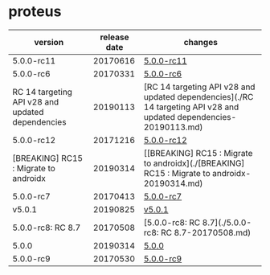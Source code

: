 # proteus	


|version|release date|changes|
|---|---|---|
|5.0.0-rc11|20170616|[5.0.0-rc11](./5.0.0-rc11-20170616.md)|
|5.0.0-rc6|20170331|[5.0.0-rc6](./5.0.0-rc6-20170331.md)|
|RC 14 targeting API v28 and updated dependencies|20190113|[RC 14 targeting API v28 and updated dependencies](./RC 14 targeting API v28 and updated dependencies-20190113.md)|
|5.0.0-rc12|20171216|[5.0.0-rc12](./5.0.0-rc12-20171216.md)|
|[BREAKING] RC15 : Migrate to androidx|20190314|[[BREAKING] RC15 : Migrate to androidx](./[BREAKING] RC15 : Migrate to androidx-20190314.md)|
|5.0.0-rc7|20170413|[5.0.0-rc7](./5.0.0-rc7-20170413.md)|
|v5.0.1|20190825|[v5.0.1](./v5.0.1-20190825.md)|
|5.0.0-rc8: RC 8.7|20170508|[5.0.0-rc8: RC 8.7](./5.0.0-rc8: RC 8.7-20170508.md)|
|5.0.0|20190314|[5.0.0](./5.0.0-20190314.md)|
|5.0.0-rc9|20170530|[5.0.0-rc9](./5.0.0-rc9-20170530.md)|
